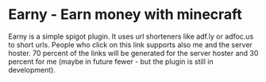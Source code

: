 # Earny - Earn money with minecraft

Earny is a simple spigot plugin. It uses url shorteners like adf.ly or adfoc.us to short urls.
People who click on this link supports also me and the server hoster.
70 percent of the links will be generated for the server hoster and 30 percent for me (maybe in future fewer - but the plugin is still in development).